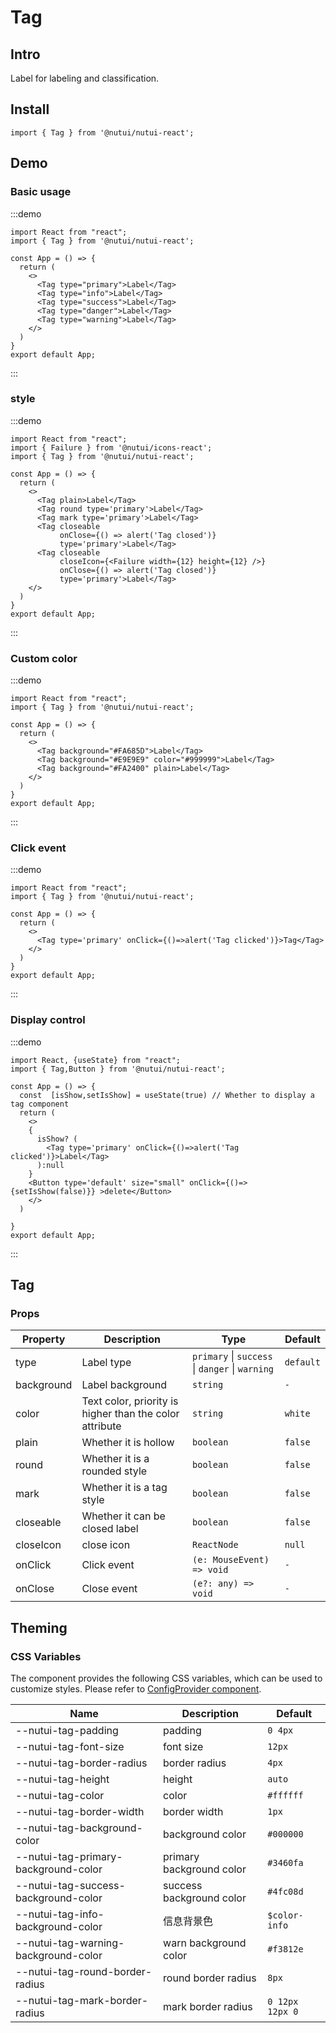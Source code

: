 # Tag

## Intro

Label for labeling and classification.

## Install

```tsx
import { Tag } from '@nutui/nutui-react';

```

## Demo

### Basic usage

:::demo

```tsx
import React from "react";
import { Tag } from '@nutui/nutui-react';

const App = () => {
  return (
    <>
      <Tag type="primary">Label</Tag>
      <Tag type="info">Label</Tag>
      <Tag type="success">Label</Tag>
      <Tag type="danger">Label</Tag>
      <Tag type="warning">Label</Tag>
    </>
  )
}
export default App;
```

:::

### style

:::demo

```tsx
import React from "react";
import { Failure } from '@nutui/icons-react';
import { Tag } from '@nutui/nutui-react';

const App = () => {
  return (
    <>
      <Tag plain>Label</Tag>
      <Tag round type='primary'>Label</Tag>
      <Tag mark type='primary'>Label</Tag>
      <Tag closeable
           onClose={() => alert('Tag closed')}
           type='primary'>Label</Tag>
      <Tag closeable
           closeIcon={<Failure width={12} height={12} />}
           onClose={() => alert('Tag closed')}
           type='primary'>Label</Tag>
    </>
  )
}
export default App;
```

:::


### Custom color

:::demo

```tsx
import React from "react";
import { Tag } from '@nutui/nutui-react';

const App = () => {
  return (
    <>
      <Tag background="#FA685D">Label</Tag>
      <Tag background="#E9E9E9" color="#999999">Label</Tag>
      <Tag background="#FA2400" plain>Label</Tag>
    </>
  )
}
export default App;
```

:::

### Click event

:::demo

```tsx
import React from "react";
import { Tag } from '@nutui/nutui-react';

const App = () => {
  return (
    <>
      <Tag type='primary' onClick={()=>alert('Tag clicked')}>Tag</Tag>
    </>
  )
}
export default App;
```

:::

### Display control

:::demo

```tsx
import React, {useState} from "react";
import { Tag,Button } from '@nutui/nutui-react';

const App = () => {
  const  [isShow,setIsShow] = useState(true) // Whether to display a tag component
  return (
    <>
    {
      isShow? (
        <Tag type='primary' onClick={()=>alert('Tag clicked')}>Label</Tag>
      ):null
    }  
    <Button type='default' size="small" onClick={()=>{setIsShow(false)}} >delete</Button>
    </>
  )
  
}
export default App;
```

:::

## Tag

### Props

| Property | Description | Type | Default |
| --- | --- | --- | --- |
| type | Label type | `primary` \| `success` \| `danger` \| `warning` | `default` |
| background | Label background | `string` | `-` |
| color | Text color, priority is higher than the color attribute | `string` | `white` |
| plain | Whether it is hollow | `boolean` | `false` |
| round | Whether it is a rounded style | `boolean` | `false` |
| mark | Whether it is a tag style | `boolean` | `false` |
| closeable | Whether it can be closed label | `boolean` | `false` |
| closeIcon | close icon | `ReactNode` | `null` |
| onClick | Click event | `(e: MouseEvent) => void` | `-` |
| onClose | Close event | `(e?: any) => void` | `-` |

## Theming

### CSS Variables

The component provides the following CSS variables, which can be used to customize styles. Please refer to [ConfigProvider component](#/en-US/component/configprovider).

| Name | Description | Default | 
| --- | --- | --- | 
| \--nutui-tag-padding | padding | `0 4px`| 
| \--nutui-tag-font-size | font size | `12px` | 
| \--nutui-tag-border-radius | border radius | `4px` | 
| \--nutui-tag-height | height | `auto` | 
| \--nutui-tag-color | color | `#ffffff` | 
| \--nutui-tag-border-width | border width | `1px` | 
| \--nutui-tag-background-color | background color | `#000000` | 
| \--nutui-tag-primary-background-color |primary background color | `#3460fa` | 
| \--nutui-tag-success-background-color | success background color | `#4fc08d` | 
| \--nutui-tag-info-background-color | 信息背景色 | `$color-info` |
| \--nutui-tag-warning-background-color | warn background color | `#f3812e` | 
| \--nutui-tag-round-border-radius | round border radius | `8px` | 
| \--nutui-tag-mark-border-radius | mark border radius | `0 12px 12px 0` |